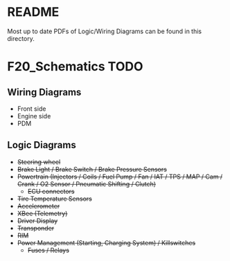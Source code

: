 # README
Most up to date PDFs of Logic/Wiring Diagrams can be found in this directory.

# F20_Schematics TODO
## Wiring Diagrams
- Front side
- Engine side
- PDM

## Logic Diagrams
- ~~Steering wheel~~
- ~~Brake Light / Brake Switch / Brake Pressure Sensors~~
- ~~Powertrain (Injectors / Coils / Fuel Pump / Fan / IAT / TPS / MAP / Cam / Crank / O2 Sensor / Pneumatic Shifting / Clutch)~~ 
    - ~~ECU connectors~~
- ~~Tire Temperature Sensors~~
- ~~Accelerometer~~
- ~~XBee (Telemetry)~~
- ~~Driver Display~~
- ~~Transponder~~
- ~~RIM~~
- ~~Power Management (Starting, Charging System) / Killswitches~~
    - ~~Fuses / Relays~~
